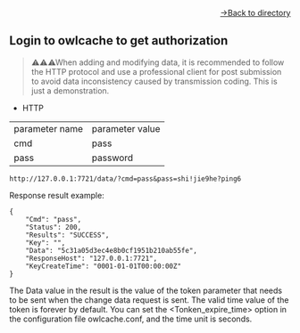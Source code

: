 [<p align="right">->Back to directory</p>](../0.directory.md)

## Login to owlcache to get authorization 
>⚠⚠⚠When adding and modifying data, it is recommended to follow the HTTP protocol and use a professional client for post submission to avoid data inconsistency caused by transmission coding. This is just a demonstration.  

* HTTP  

<table>
    <tr>
        <td>parameter name</td>
        <td>parameter value</td>
    </tr>
    <tr>
        <td>cmd</td>
        <td>pass</td>
    </tr>
    <tr>
        <td>pass</td>
        <td>password</td>
    </tr>   
</table>  

~~~shell
http://127.0.0.1:7721/data/?cmd=pass&pass=shi!jie9he?ping6
~~~

Response result example:
~~~shell
{
    "Cmd": "pass",
    "Status": 200,
    "Results": "SUCCESS",
    "Key": "",
    "Data": "5c31a05d3ec4e8b0cf1951b210ab55fe",
    "ResponseHost": "127.0.0.1:7721",
    "KeyCreateTime": "0001-01-01T00:00:00Z"
}
~~~
The Data value in the result is the value of the token parameter that needs to be sent when the change data request is sent. 
The valid time value of the token is forever by default. You can set the <Tonken_expire_time> option in the configuration file owlcache.conf, and the time unit is seconds.